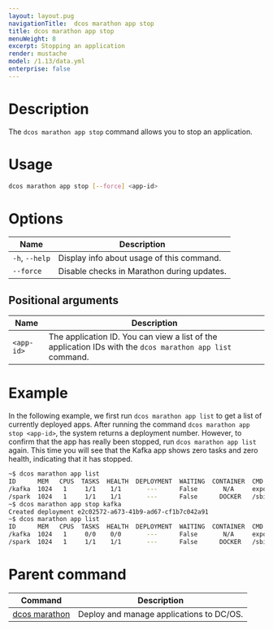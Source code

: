 ```yaml
---
layout: layout.pug
navigationTitle:  dcos marathon app stop
title: dcos marathon app stop
menuWeight: 8
excerpt: Stopping an application
render: mustache
model: /1.13/data.yml
enterprise: false
---
```



# Description

The `dcos marathon app stop` command allows you to stop an application.

# Usage

```bash
dcos marathon app stop [--force] <app-id>
```

# Options

| Name |  Description |
|---------|-------------|
| `-h`, `--help` | Display info about usage of this command. |
| `--force`   |  Disable checks in Marathon during updates. |

## Positional arguments

| Name |  Description |
|---------|-------------|
| `<app-id>`   |   The application ID.  You can view a list of the application IDs with the `dcos marathon app list` command. |



# Example

In the following example, we first run `dcos marathon app list` to get a list of currently deployed apps. After running the command `dcos marathon app stop <app-id>`, the system returns a deployment number. However, to confirm that the app has really been stopped, run `dcos marathon app list` again. This time you will see that the Kafka app shows zero tasks and zero health, indicating that it has stopped.

```bash
~$ dcos marathon app list
ID      MEM   CPUS  TASKS  HEALTH  DEPLOYMENT  WAITING  CONTAINER  CMD
/kafka  1024   1     1/1    1/1       ---      False       N/A     export...
/spark  1024   1     1/1    1/1       ---      False      DOCKER   /sbin/init.sh
~$ dcos marathon app stop kafka
Created deployment e2c02572-a673-41b9-ad67-cf1b7c042a91
~$ dcos marathon app list
ID      MEM   CPUS  TASKS  HEALTH  DEPLOYMENT  WAITING  CONTAINER  CMD
/kafka  1024   1     0/0    0/0       ---      False       N/A     export...
/spark  1024   1     1/1    1/1       ---      False      DOCKER   /sbin/init.sh
```

# Parent command

| Command | Description |
|---------|-------------|
| [dcos marathon](/mesosphere/dcos/1.13/cli/command-reference/dcos-marathon/) | Deploy and manage applications to DC/OS. |

